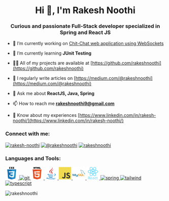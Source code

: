 <h1 align="center">Hi 👋, I'm Rakesh Noothi</h1>
<h3 align="center">Curious and passionate Full-Stack developer specialized in Spring and React JS</h3>

- 🔭 I’m currently working on [Chit-Chat web application using WebSockets](https://github.com/rakeshnoothi/chit-chat-backend)

- 🌱 I’m currently learning **JUnit Testing**

- 👨‍💻 All of my projects are available at [https://github.com/rakeshnoothi](https://github.com/rakeshnoothi)

- 📝 I regularly write articles on [https://medium.com/@rakeshnoothi](https://medium.com/@rakeshnoothi)

- 💬 Ask me about **ReactJS, Java, Spring**

- 📫 How to reach me **rakeshnoothi9@gmail.com**

- 📄 Know about my experiences [https://www.linkedin.com/in/rakesh-noothi/](https://www.linkedin.com/in/rakesh-noothi/)

<h3 align="left">Connect with me:</h3>
<p align="left">
<a href="https://linkedin.com/in/rakesh-noothi" target="blank"><img align="center" src="https://raw.githubusercontent.com/rahuldkjain/github-profile-readme-generator/master/src/images/icons/Social/linked-in-alt.svg" alt="rakesh-noothi" height="30" width="40" /></a>
<a href="https://medium.com/@rakeshnoothi" target="blank"><img align="center" src="https://raw.githubusercontent.com/rahuldkjain/github-profile-readme-generator/master/src/images/icons/Social/medium.svg" alt="@rakeshnoothi" height="30" width="40" /></a>
<a href="https://www.leetcode.com/rakeshnoothi" target="blank"><img align="center" src="https://raw.githubusercontent.com/rahuldkjain/github-profile-readme-generator/master/src/images/icons/Social/leet-code.svg" alt="rakeshnoothi" height="30" width="40" /></a>
</p>

<h3 align="left">Languages and Tools:</h3>
<p align="left"> <a href="https://www.w3schools.com/css/" target="_blank" rel="noreferrer"> <img src="https://raw.githubusercontent.com/devicons/devicon/master/icons/css3/css3-original-wordmark.svg" alt="css3" width="40" height="40"/> </a> <a href="https://git-scm.com/" target="_blank" rel="noreferrer"> <img src="https://www.vectorlogo.zone/logos/git-scm/git-scm-icon.svg" alt="git" width="40" height="40"/> </a> <a href="https://www.w3.org/html/" target="_blank" rel="noreferrer"> <img src="https://raw.githubusercontent.com/devicons/devicon/master/icons/html5/html5-original-wordmark.svg" alt="html5" width="40" height="40"/> </a> <a href="https://www.java.com" target="_blank" rel="noreferrer"> <img src="https://raw.githubusercontent.com/devicons/devicon/master/icons/java/java-original.svg" alt="java" width="40" height="40"/> </a> <a href="https://developer.mozilla.org/en-US/docs/Web/JavaScript" target="_blank" rel="noreferrer"> <img src="https://raw.githubusercontent.com/devicons/devicon/master/icons/javascript/javascript-original.svg" alt="javascript" width="40" height="40"/> </a> <a href="https://www.mysql.com/" target="_blank" rel="noreferrer"> <img src="https://raw.githubusercontent.com/devicons/devicon/master/icons/mysql/mysql-original-wordmark.svg" alt="mysql" width="40" height="40"/> </a> <a href="https://reactjs.org/" target="_blank" rel="noreferrer"> <img src="https://raw.githubusercontent.com/devicons/devicon/master/icons/react/react-original-wordmark.svg" alt="react" width="40" height="40"/> </a> <a href="https://spring.io/" target="_blank" rel="noreferrer"> <img src="https://www.vectorlogo.zone/logos/springio/springio-icon.svg" alt="spring" width="40" height="40"/> </a> <a href="https://tailwindcss.com/" target="_blank" rel="noreferrer"> <img src="https://www.vectorlogo.zone/logos/tailwindcss/tailwindcss-icon.svg" alt="tailwind" width="40" height="40"/> </a> <a href="https://www.typescriptlang.org/" target="_blank" rel="noreferrer"> <img src="https://upload.wikimedia.org/wikipedia/commons/thumb/4/4c/Typescript_logo_2020.svg/1200px-Typescript_logo_2020.svg.png" alt="typescript" width="40" height="40"/></a> </p>

<p><img align="center" src="https://github-readme-stats.vercel.app/api/top-langs?username=rakeshnoothi&show_icons=true&locale=en&layout=compact" alt="rakeshnoothi" /></p>
